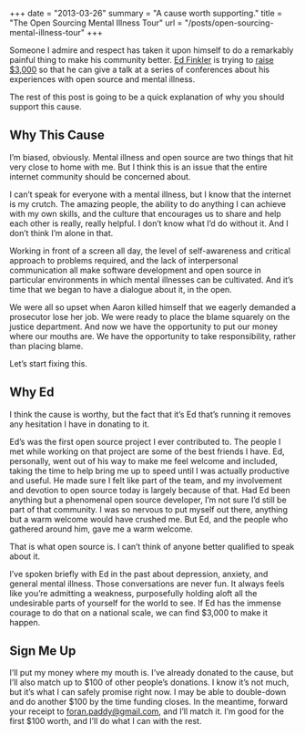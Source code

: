 +++
date = "2013-03-26"
summary = "A cause worth supporting."
title = "The Open Sourcing Mental Illness Tour"
url = "/posts/open-sourcing-mental-illness-tour"
+++

Someone I admire and respect has taken it upon himself to do a remarkably painful thing to make his community better. [Ed Finkler](http://www.funkatron.com) is trying to [raise $3,000](http://www.indiegogo.com/projects/open-sourcing-mental-illness) so that he can give a talk at a series of conferences about his experiences with open source and mental illness.

The rest of this post is going to be a quick explanation of why you should support this cause.

## Why This Cause

I’m biased, obviously. Mental illness and open source are two things that hit very close to home with me. But I think this is an issue that the entire internet community should be concerned about.

I can’t speak for everyone with a mental illness, but I know that the internet is my crutch. The amazing people, the ability to do anything I can achieve with my own skills, and the culture that encourages us to share and help each other is really, really helpful. I don’t know what I’d do without it. And I don’t think I’m alone in that.

Working in front of a screen all day, the level of self-awareness and critical approach to problems required, and the lack of interpersonal communication all make software development and open source in particular environments in which mental illnesses can be cultivated. And it’s time that we began to have a dialogue about it, in the open.

We were all so upset when Aaron killed himself that we eagerly demanded a prosecutor lose her job. We were ready to place the blame squarely on the justice department. And now we have the opportunity to put our money where our mouths are. We have the opportunity to take responsibility, rather than placing blame.

Let’s start fixing this.

## Why Ed

I think the cause is worthy, but the fact that it’s Ed that’s running it removes any hesitation I have in donating to it.

Ed’s was the first open source project I ever contributed to. The people I met while working on that project are some of the best friends I have. Ed, personally, went out of his way to make me feel welcome and included, taking the time to help bring me up to speed until I was actually productive and useful. He made sure I felt like part of the team, and my involvement and devotion to open source today is largely because of that. Had Ed been anything but a phenomenal open source developer, I’m not sure I’d still be part of that community. I was so nervous to put myself out there, anything but a warm welcome would have crushed me. But Ed, and the people who gathered around him, gave me a warm welcome.

That is what open source is. I can’t think of anyone better qualified to speak about it.

I’ve spoken briefly with Ed in the past about depression, anxiety, and general mental illness. Those conversations are never fun. It always feels like you’re admitting a weakness, purposefully holding aloft all the undesirable parts of yourself for the world to see. If Ed has the immense courage to do that on a national scale, we can find $3,000 to make it happen.

## Sign Me Up

I’ll put my money where my mouth is. I’ve already donated to the cause, but I’ll also match up to $100 of other people’s donations. I know it’s not much, but it’s what I can safely promise right now. I may be able to double-down and do another $100 by the time funding closes. In the meantime, forward your receipt to foran.paddy@gmail.com, and I’ll match it. I’m good for the first $100 worth, and I’ll do what I can with the rest.
